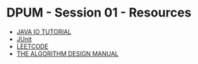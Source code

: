 # DPUM - Session 01 - Resources

* [JAVA IO TUTORIAL](http://www.cosc.brocku.ca/mentor/javaio_tutorial)
* [JUnit](https://junit.org/junit5/)
* [LEETCODE](http://www.cosc.brocku.ca/mentor/javaio_tutorial)
* [THE ALGORITHM DESIGN MANUAL](http://mimoza.marmara.edu.tr/~msakalli/cse706_12/SkienaTheAlgorithmDesignManual.pdf)
